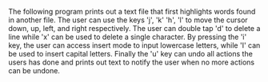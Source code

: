 The following program prints out a text file that first highlights words found in another file. 
The user can use the keys 'j', 'k' 'h', 'l' to move the cursor down, up, left, and right respectively. 
The user can double tap 'd' to delete a line while 'x' can be used to delete a single character. 
By pressing the 'i' key, the user can access insert mode to input lowercase letters, while 'I' can be used to insert capital letters.
Finally the 'u' key can undo all actions the users has done and prints out text to notify the user when no more actions can be undone. 
